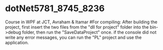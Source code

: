 # dotNet5781_8745_8236
Course in WPF at JCT, Avraham &amp; Itamar
#For compiling:
After building the project, first insert the two files from the "dll for project" folder into the bin->debug folder,&#x0a; 
then run the "SaveDataProject" once. if the console did not write any error messages, you can run the "PL" project and use the application.